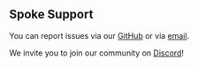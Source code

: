 ## Spoke Support

You can report issues via our [GitHub](https://github.com/MozillaReality/Spoke/issues) or via [email](mailto:hubs.mozilla.com).

We invite you to join our community on [Discord](https://discord.gg/XzrGUY8)!

